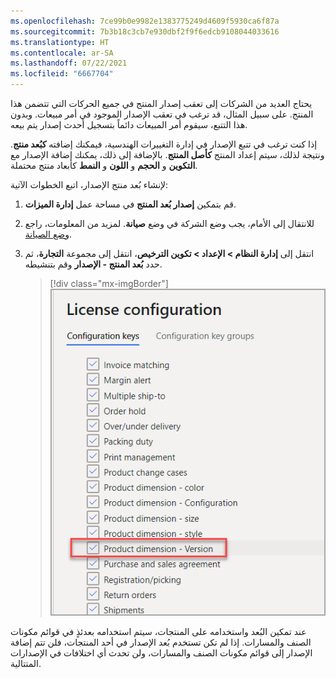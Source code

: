 ```yaml
---
ms.openlocfilehash: 7ce99b0e9982e1383775249d4609f5930ca6f87a
ms.sourcegitcommit: 7b3b18c3cb7e930dbf2f9f6edcb9108044033616
ms.translationtype: HT
ms.contentlocale: ar-SA
ms.lasthandoff: 07/22/2021
ms.locfileid: "6667704"
---
```

يحتاج العديد من الشركات إلى تعقب إصدار المنتج في جميع الحركات التي تتضمن هذا المنتج. على سبيل المثال، قد ترغب في تعقب الإصدار الموجود في أمر مبيعات. وبدون هذا التتبع، سيقوم أمر المبيعات دائماً بتسجيل أحدث إصدار يتم بيعه.

إذا كنت ترغب في تتبع الإصدار في إدارة التغييرات الهندسية، فيمكنك إضافته **كبُعد منتج**. ونتيجة لذلك، سيتم إعداد المنتج **كأصل المنتج**. بالإضافة إلى ذلك، يمكنك إضافة الإصدار مع **التكوين** و **الحجم** و **اللون** و **النمط** كأبعاد منتج محتملة.

لإنشاء بُعد منتج الإصدار، اتبع الخطوات الآتية:

1. قم بتمكين **إصدار بُعد المنتج** في مساحة عمل **إدارة الميزات**.

1. للانتقال إلى الأمام، يجب وضع الشركة في وضع **صيانة**. لمزيد من المعلومات، راجع [وضع الصيانة](https://docs.microsoft.com/dynamics365/fin-ops-core/dev-itpro/sysadmin/maintenance-mode/?azure-portal=true).

1. انتقل إلى **إدارة النظام > الإعداد > تكوين الترخيص**، انتقل إلى مجموعة **التجارة**، ثم حدد **بُعد المنتج - الإصدار** وقم بتنشيطه.

    > [!div class="mx-imgBorder"]
    > [![لقطة شاشة لصفحة تكوين الترخيص، في علامة التبويب مفاتيح التكوين، مع تمييز خيار بُعد المنتج - الإصدار.](../media/product-dimension-version-license.png)](../media/product-dimension-version-license.png#lightbox)


عند تمكين البُعد واستخدامه على المنتجات، سيتم استخدامه بعدئذٍ في قوائم مكونات الصنف والمسارات. إذا لم تكن تستخدم بُعد الإصدار في أحد المنتجات، فلن تتم إضافة الإصدار إلى قوائم مكونات الصنف والمسارات، ولن تحدث أي اختلافات في الإصدارات المتتالية.
